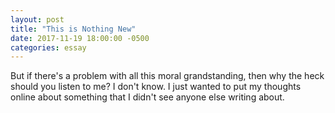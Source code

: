 ```yaml
---
layout: post
title: "This is Nothing New"
date: 2017-11-19 18:00:00 -0500
categories: essay
---
```

But if there's a problem with all this moral grandstanding, then why the heck should you listen to me? I don't know. I just wanted to put my thoughts online about something that I didn't see anyone else writing about.